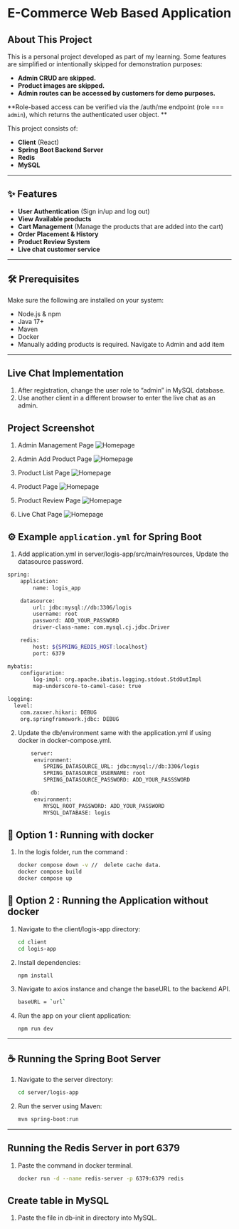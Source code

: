 #  E-Commerce Web Based Application

## About This Project

This is a personal project developed as part of my learning. Some features are simplified or intentionally skipped for demonstration purposes: 

- **Admin CRUD are skipped.**
- **Product images are skipped.**
- **Admin routes can be accessed by customers for demo purposes.**

**Role-based access can be verified via the /auth/me endpoint (role === `admin`), which returns the authenticated user object. **

This project consists of:

- **Client** (React)
- **Spring Boot Backend Server**
- **Redis**
- **MySQL**
---

## ✨ Features
- **User Authentication** (Sign in/up and log out)
- **View Available products**
- **Cart Management** (Manage the products that are added into the cart)
- **Order Placement & History**
- **Product Review System**
- **Live chat customer service**
---

## 🛠️ Prerequisites

Make sure the following are installed on your system:

- Node.js & npm
- Java 17+
- Maven
- Docker
- Manually adding products is required. Navigate to Admin and add item
---
## Live Chat Implementation

1. After registration, change the user role to “admin” in MySQL database.
2. Use another client in a different browser to enter the live chat as an admin.

## Project Screenshot
1. Admin Management Page
![Homepage](assets/Admin_Page.png)

2. Admin Add Product Page
![Homepage](assets/Admin_AddPage.png)

3. Product List Page
![Homepage](assets/Product_List.png)

4. Product Page
![Homepage](assets/Product_Page.png)

5. Product Review Page
![Homepage](assets/product_review.png)

6. Live Chat Page
![Homepage](assets/Customer_Support.png)
   

## ⚙️ Example `application.yml` for Spring Boot

1. Add application.yml in server/logis-app/src/main/resources, Update the datasource password.
```bash
spring:
    application:
        name: logis_app

    datasource:
        url: jdbc:mysql://db:3306/logis
        username: root
        password: ADD_YOUR_PASSWORD
        driver-class-name: com.mysql.cj.jdbc.Driver

    redis:
        host: ${SPRING_REDIS_HOST:localhost}
        port: 6379

mybatis:
    configuration:
        log-impl: org.apache.ibatis.logging.stdout.StdOutImpl 
        map-underscore-to-camel-case: true

logging:
  level:
    com.zaxxer.hikari: DEBUG
    org.springframework.jdbc: DEBUG    
```


2. Update the db/environment same with the application.yml if using docker in docker-compose.yml.
    ```bash
        server:
         environment:
            SPRING_DATASOURCE_URL: jdbc:mysql://db:3306/logis
            SPRING_DATASOURCE_USERNAME: root
            SPRING_DATASOURCE_PASSWORD: ADD_YOUR_PASSSWORD

        db:
         environment:
            MYSQL_ROOT_PASSWORD: ADD_YOUR_PASSWORD
            MYSQL_DATABASE: logis
    ```

## 🔌 Option 1 : Running with docker 

1.  In the logis folder, run the command :
    ```bash
    docker compose down -v //  delete cache data.
    docker compose build
    docker compose up
    ```

## 📱 Option 2 : Running the Application without docker

1. Navigate to the client/logis-app directory:

   ```bash
   cd client
   cd logis-app
   ```

2. Install dependencies:

   ```bash
   npm install
   ```

3. Navigate to axios instance and change the baseURL to the backend API.

   ```bash
   baseURL = `url`
   ```

4. Run the app on your client application:

   ```bash
   npm run dev
   ```

---

## ☕ Running the Spring Boot Server

1. Navigate to the server directory:

   ```bash
   cd server/logis-app
   ```

3. Run the server using Maven:

   ```bash
   mvn spring-boot:run
   ```

---

## Running the Redis Server in port 6379

1. Paste the command in docker terminal.
    ```bash
    docker run -d --name redis-server -p 6379:6379 redis
    ```

## Create table in MySQL
1.  Paste the file in db-init in directory into MySQL.




